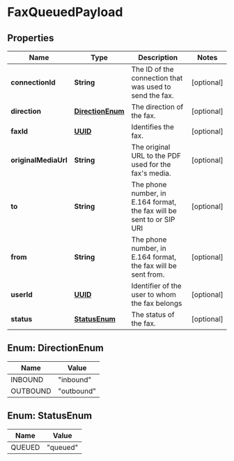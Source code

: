 

# FaxQueuedPayload

## Properties

Name | Type | Description | Notes
------------ | ------------- | ------------- | -------------
**connectionId** | **String** | The ID of the connection that was used to send the fax. |  [optional]
**direction** | [**DirectionEnum**](#DirectionEnum) | The direction of the fax. |  [optional]
**faxId** | [**UUID**](UUID.md) | Identifies the fax. |  [optional]
**originalMediaUrl** | **String** | The original URL to the PDF used for the fax&#39;s media. |  [optional]
**to** | **String** | The phone number, in E.164 format, the fax will be sent to or SIP URI |  [optional]
**from** | **String** | The phone number, in E.164 format, the fax will be sent from. |  [optional]
**userId** | [**UUID**](UUID.md) | Identifier of the user to whom the fax belongs |  [optional]
**status** | [**StatusEnum**](#StatusEnum) | The status of the fax. |  [optional]



## Enum: DirectionEnum

Name | Value
---- | -----
INBOUND | &quot;inbound&quot;
OUTBOUND | &quot;outbound&quot;



## Enum: StatusEnum

Name | Value
---- | -----
QUEUED | &quot;queued&quot;



